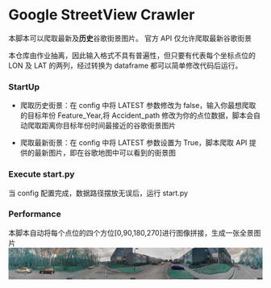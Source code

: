 # Google StreetView Crawler

本脚本可以爬取最新及**历史**谷歌街景图片。
官方 API 仅允许爬取最新谷歌街景

本仓库由作业抽离，因此输入格式不具有普遍性，但只要有代表每个坐标点位的 LON 及 LAT 的两列，经过转换为 dataframe 都可以简单修改代码后运行。

### StartUp

- 爬取历史街景：在 config 中将 LATEST 参数修改为 false，输入你最想爬取的目标年份 Feature_Year,将 Accident_path 修改为你的点位数据，脚本会自动爬取距离你目标年份时间最接近的谷歌街景图片

- 爬取最新街景：在 config 中将 LATEST 参数设置为 True，脚本爬取 API 提供的最新图片，即在谷歌地图中可以看到的街景图

### Execute start.py

当 config 配置完成，数据路径摆放无误后，运行 start.py

### Performance

本脚本自动将每个点位的四个方位[0,90,180,270]进行图像拼接，生成一张全景图片![img](./img/ikgZ28QsyHfgouO-ltjl7Q.jpg)
